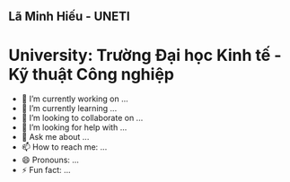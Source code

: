 ## Lã Minh Hiếu - UNETI

# University: Trường Đại học Kinh tế - Kỹ thuật Công nghiệp


- 🔭 I’m currently working on ...
- 🌱 I’m currently learning ...
- 👯 I’m looking to collaborate on ...
- 🤔 I’m looking for help with ...
- 💬 Ask me about ...
- 📫 How to reach me: ...
- 😄 Pronouns: ...
- ⚡ Fun fact: ...
